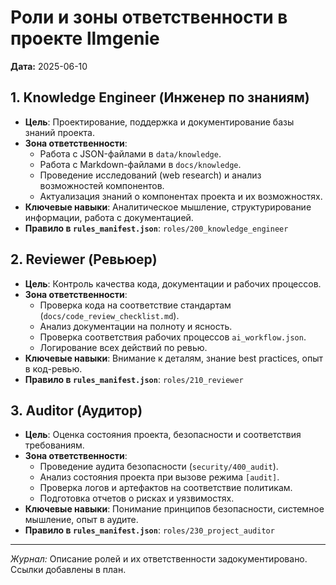 # Роли и зоны ответственности в проекте llmgenie

**Дата:** 2025-06-10

## 1. Knowledge Engineer (Инженер по знаниям)
- **Цель**: Проектирование, поддержка и документирование базы знаний проекта.
- **Зона ответственности**:
  - Работа с JSON-файлами в `data/knowledge`.
  - Работа с Markdown-файлами в `docs/knowledge`.
  - Проведение исследований (web research) и анализ возможностей компонентов.
  - Актуализация знаний о компонентах проекта и их возможностях.
- **Ключевые навыки**: Аналитическое мышление, структурирование информации, работа с документацией.
- **Правило в `rules_manifest.json`**: `roles/200_knowledge_engineer`

## 2. Reviewer (Ревьюер)
- **Цель**: Контроль качества кода, документации и рабочих процессов.
- **Зона ответственности**:
  - Проверка кода на соответствие стандартам (`docs/code_review_checklist.md`).
  - Анализ документации на полноту и ясность.
  - Проверка соответствия рабочих процессов `ai_workflow.json`.
  - Логирование всех действий по ревью.
- **Ключевые навыки**: Внимание к деталям, знание best practices, опыт в код-ревью.
- **Правило в `rules_manifest.json`**: `roles/210_reviewer`

## 3. Auditor (Аудитор)
- **Цель**: Оценка состояния проекта, безопасности и соответствия требованиям.
- **Зона ответственности**:
  - Проведение аудита безопасности (`security/400_audit`).
  - Анализ состояния проекта при вызове режима `[audit]`.
  - Проверка логов и артефактов на соответствие политикам.
  - Подготовка отчетов о рисках и уязвимостях.
- **Ключевые навыки**: Понимание принципов безопасности, системное мышление, опыт в аудите.
- **Правило в `rules_manifest.json`**: `roles/230_project_auditor`

---
*Журнал:* Описание ролей и их ответственности задокументировано. Ссылки добавлены в план. 